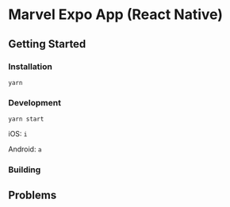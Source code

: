 # Marvel Expo App (React Native)

## Getting Started

### Installation

`yarn`

### Development

`yarn start`

iOS: `i`

Android: `a`

### Building

## Problems

###